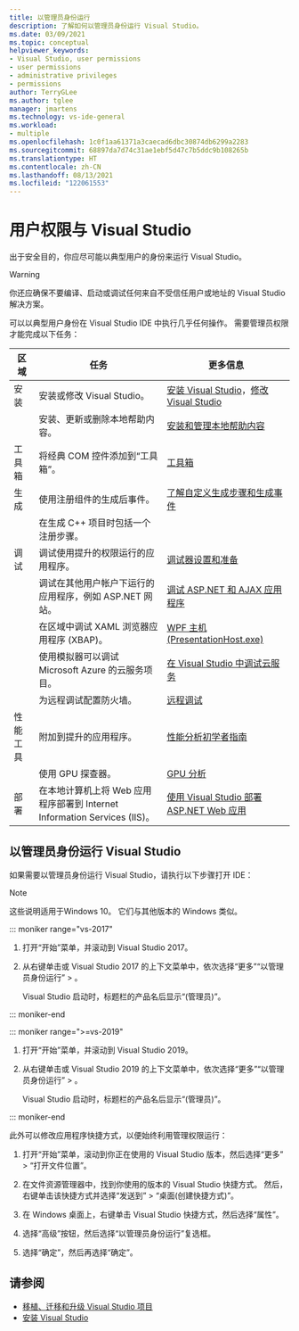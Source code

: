 ```yaml
---
title: 以管理员身份运行
description: 了解如何以管理员身份运行 Visual Studio。
ms.date: 03/09/2021
ms.topic: conceptual
helpviewer_keywords:
- Visual Studio, user permissions
- user permissions
- administrative privileges
- permissions
author: TerryGLee
ms.author: tglee
manager: jmartens
ms.technology: vs-ide-general
ms.workload:
- multiple
ms.openlocfilehash: 1c0f1aa61371a3caecad6dbc30874db6299a2283
ms.sourcegitcommit: 68897da7d74c31ae1ebf5d47c7b5ddc9b108265b
ms.translationtype: HT
ms.contentlocale: zh-CN
ms.lasthandoff: 08/13/2021
ms.locfileid: "122061553"
---
```

# <a name="user-permissions-and-visual-studio"></a>用户权限与 Visual Studio

出于安全目的，你应尽可能以典型用户的身份来运行 Visual Studio。

> [!WARNING]
> 你还应确保不要编译、启动或调试任何来自不受信任用户或地址的 Visual Studio 解决方案。

可以以典型用户身份在 Visual Studio IDE 中执行几乎任何操作。 需要管理员权限才能完成以下任务：

|区域|任务|更多信息|
|----------|----------| - |
|安装|安装或修改 Visual Studio。|[安装 Visual Studio](../install/install-visual-studio.md)，[修改 Visual Studio](../install/modify-visual-studio.md)|
||安装、更新或删除本地帮助内容。|[安装和管理本地帮助内容](../help-viewer/install-manage-local-content.md)|
|工具箱|将经典 COM 控件添加到“工具箱”。|[工具箱](../ide/reference/toolbox.md)|
|生成|使用注册组件的生成后事件。|[了解自定义生成步骤和生成事件](/cpp/build/understanding-custom-build-steps-and-build-events)|
||在生成 C++ 项目时包括一个注册步骤。||
|调试|调试使用提升的权限运行的应用程序。|[调试器设置和准备](../debugger/debugger-settings-and-preparation.md)|
||调试在其他用户帐户下运行的应用程序，例如 ASP.NET 网站。|[调试 ASP.NET 和 AJAX 应用程序](../debugger/how-to-enable-debugging-for-aspnet-applications.md)|
||在区域中调试 XAML 浏览器应用程序 (XBAP)。|[WPF 主机 (PresentationHost.exe)](/dotnet/framework/wpf/app-development/wpf-host-presentationhost-exe)|
||使用模拟器可以调试 Microsoft Azure 的云服务项目。|[在 Visual Studio 中调试云服务](/azure/vs-azure-tools-debug-cloud-services-virtual-machines)|
||为远程调试配置防火墙。|[远程调试](../debugger/remote-debugging.md)|
|性能工具|附加到提升的应用程序。|[性能分析初学者指南](../profiling/beginners-guide-to-performance-profiling.md)|
||使用 GPU 探查器。|[GPU 分析](../profiling/gpu-usage.md)|
|部署|在本地计算机上将 Web 应用程序部署到 Internet Information Services (IIS)。|[使用 Visual Studio 部署 ASP.NET Web 应用](/aspnet/web-forms/overview/older-versions-getting-started/deployment-to-a-hosting-provider/)|

## <a name="run-visual-studio-as-an-administrator"></a>以管理员身份运行 Visual Studio

如果需要以管理员身份运行 Visual Studio，请执行以下步骤打开 IDE：

> [!NOTE]
> 这些说明适用于Windows 10。 它们与其他版本的 Windows 类似。

::: moniker range="vs-2017"

1. 打开“开始”菜单，并滚动到 Visual Studio 2017。

1. 从右键单击或 Visual Studio 2017 的上下文菜单中，依次选择“更多”“以管理员身份运行” > 。

   Visual Studio 启动时，标题栏的产品名后显示“(管理员)”。

::: moniker-end

::: moniker range=">=vs-2019"

1. 打开“开始”菜单，并滚动到 Visual Studio 2019。

1. 从右键单击或 Visual Studio 2019 的上下文菜单中，依次选择“更多”“以管理员身份运行” > 。

   Visual Studio 启动时，标题栏的产品名后显示“(管理员)”。

::: moniker-end

此外可以修改应用程序快捷方式，以便始终利用管理权限运行：

1. 打开“开始”菜单，滚动到你正在使用的 Visual Studio 版本，然后选择“更多”  > “打开文件位置”。

1. 在文件资源管理器中，找到你使用的版本的 Visual Studio 快捷方式。  然后，右键单击该快捷方式并选择“发送到” > “桌面(创建快捷方式)”。

1. 在 Windows 桌面上，右键单击 Visual Studio 快捷方式，然后选择“属性”。  

1. 选择“高级”按钮，然后选择“以管理员身份运行”复选框。 

1. 选择“确定”，然后再选择“确定”。 

## <a name="see-also"></a>请参阅

- [移植、迁移和升级 Visual Studio 项目](../porting/port-migrate-and-upgrade-visual-studio-projects.md)
- [安装 Visual Studio](../install/install-visual-studio.md)
